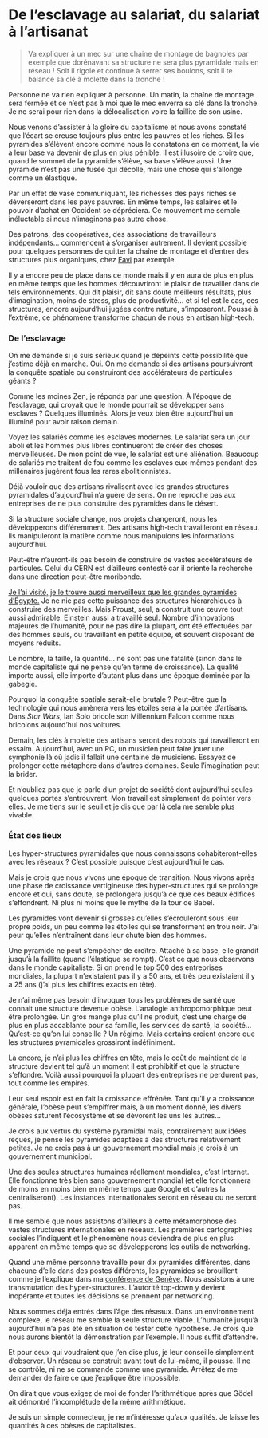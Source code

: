 # De l’esclavage au salariat, du salariat à l’artisanat

> Va expliquer à un mec sur une chaine de montage de bagnoles par exemple que dorénavant sa structure ne sera plus pyramidale mais en réseau ! Soit il rigole et continue à serrer ses boulons, soit il te balance sa clé à molette dans la tronche !

<span id="more-4016"></span>

Personne ne va rien expliquer à personne. Un matin, la chaîne de montage sera fermée et ce n’est pas à moi que le mec enverra sa clé dans la tronche. Je ne serai pour rien dans la délocalisation voire la faillite de son usine.

Nous venons d’assister à la gloire du capitalisme et nous avons constaté que l’écart se creuse toujours plus entre les pauvres et les riches. Si les pyramides s’élèvent encore comme nous le constatons en ce moment, la vie à leur base va devenir de plus en plus pénible. Il est illusoire de croire que, quand le sommet de la pyramide s’élève, sa base s’élève aussi. Une pyramide n’est pas une fusée qui décolle, mais une chose qui s’allonge comme un élastique.

Par un effet de vase communiquant, les richesses des pays riches se déverseront dans les pays pauvres. En même temps, les salaires et le pouvoir d’achat en Occident se dépréciera. Ce mouvement me semble inéluctable si nous n’imaginons pas autre chose.

Des patrons, des coopératives, des associations de travailleurs indépendants… commencent à s’organiser autrement. Il devient possible pour quelques personnes de quitter la chaîne de montage et d’entrer des structures plus organiques, chez [Favi](http://blog.tcrouzet.com/2007/12/07/zero-hierarchie-c%E2%80%99est-possible/) par exemple.

Il y a encore peu de place dans ce monde mais il y en aura de plus en plus en même temps que les hommes découvriront le plaisir de travailler dans de tels environnements. Qui dit plaisir, dit sans doute meilleurs résultats, plus d’imagination, moins de stress, plus de productivité… et si tel est le cas, ces structures, encore aujourd’hui jugées contre nature, s’imposeront. Poussé à l’extrême, ce phénomène transforme chacun de nous en artisan high-tech.

### De l’esclavage

On me demande si je suis sérieux quand je dépeints cette possibilité que j’estime déjà en marche. Oui. On me demande si des artisans poursuivront la conquête spatiale ou construiront des accélérateurs de particules géants ?

Comme les moines Zen, je réponds par une question. À l’époque de l’esclavage, qui croyait que le monde pourrait se développer sans esclaves ? Quelques illuminés. Alors je veux bien être aujourd’hui un illuminé pour avoir raison demain.

Voyez les salariés comme les esclaves modernes. Le salariat sera un jour aboli et les hommes plus libres continueront de créer des choses merveilleuses. De mon point de vue, le salariat est une aliénation. Beaucoup de salariés me traitent de fou comme les esclaves eux-mêmes pendant des millénaires jugèrent fous les rares abolitionnistes.

Déjà vouloir que des artisans rivalisent avec les grandes structures pyramidales d’aujourd’hui n’a guère de sens. On ne reproche pas aux entreprises de ne plus construire des pyramides dans le désert.

Si la structure sociale change, nos projets changeront, nous les développerons différemment. Des artisans high-tech travailleront en réseau. Ils manipuleront la matière comme nous manipulons les informations aujourd’hui.

Peut-être n’auront-ils pas besoin de construire de vastes accélérateurs de particules. Celui du CERN est d’ailleurs contesté car il oriente la recherche dans une direction peut-être moribonde.

[Je l’ai visité, je le trouve aussi merveilleux que les grandes pyramides d’Égypte.](http://blog.tcrouzet.com/2006/11/24/un-connecteur-a-geneve/) Je ne nie pas cette puissance des structures hiérarchiques à construire des merveilles. Mais Proust, seul, a construit une œuvre tout aussi admirable. Einstein aussi a travaillé seul. Nombre d’innovations majeures de l’humanité, pour ne pas dire la plupart, ont été effectuées par des hommes seuls, ou travaillant en petite équipe, et souvent disposant de moyens réduits.

Le nombre, la taille, la quantité… ne sont pas une fatalité (sinon dans le monde capitaliste qui ne pense qu’en terme de croissance). La qualité importe aussi, elle importe d’autant plus dans une époque dominée par la gabegie.

Pourquoi la conquête spatiale serait-elle brutale ? Peut-être que la technologie qui nous amènera vers les étoiles sera à la portée d’artisans. Dans *Star Wars*, Ian Solo bricole son Millennium Falcon comme nous bricolons aujourd’hui nos voitures.

Demain, les clés à molette des artisans seront des robots qui travailleront en essaim. Aujourd’hui, avec un PC, un musicien peut faire jouer une symphonie là où jadis il fallait une centaine de musiciens. Essayez de prolonger cette métaphore dans d’autres domaines. Seule l’imagination peut la brider.

Et n’oubliez pas que je parle d’un projet de société dont aujourd’hui seules quelques portes s’entrouvrent. Mon travail est simplement de pointer vers elles. Je me tiens sur le seuil et je dis que par là cela me semble plus vivable.

### État des lieux

Les hyper-structures pyramidales que nous connaissons cohabiteront-elles avec les réseaux ? C’est possible puisque c’est aujourd’hui le cas.

Mais je crois que nous vivons une époque de transition. Nous vivons après une phase de croissance vertigineuse des hyper-structures qui se prolonge encore et qui, sans doute, se prolongera jusqu’à ce que ces beaux édifices s’effondrent. Ni plus ni moins que le mythe de la tour de Babel.

Les pyramides vont devenir si grosses qu’elles s’écrouleront sous leur propre poids, un peu comme les étoiles qui se transforment en trou noir. J’ai peur qu’elles n’entraînent dans leur chute bien des hommes.

Une pyramide ne peut s’empêcher de croître. Attaché à sa base, elle grandit jusqu’à la faillite (quand l’élastique se rompt). C’est ce que nous observons dans le monde capitaliste. Si on prend le top 500 des entreprises mondiales, la plupart n’existaient pas il y a 50 ans, et très peu existaient il y a 25 ans (j’ai plus les chiffres exacts en tête).

Je n’ai même pas besoin d’invoquer tous les problèmes de santé que connait une structure devenue obèse. L’analogie anthropomorphique peut être prolongée. Un gros mange plus qu’il ne produit, c’est une charge de plus en plus accablante pour sa famille, les services de santé, la société… Qu’est-ce qu’on lui conseille ? Un régime. Mais certains croient encore que les structures pyramidales grossiront indéfiniment.

Là encore, je n’ai plus les chiffres en tête, mais le coût de maintient de la structure devient tel qu’à un moment il est prohibitif et que la structure s’effondre. Voilà aussi pourquoi la plupart des entreprises ne perdurent pas, tout comme les empires.

Leur seul espoir est en fait la croissance effrénée. Tant qu’il y a croissance générale, l’obèse peut s’empiffrer mais, à un moment donné, les divers obèses saturent l’écosystème et se dévorent les uns les autres…

Je crois aux vertus du système pyramidal mais, contrairement aux idées reçues, je pense les pyramides adaptées à des structures relativement petites. Je ne crois pas à un gouvernement mondial mais je crois à un gouvernement municipal.

Une des seules structures humaines réellement mondiales, c’est Internet. Elle fonctionne très bien sans gouvernement mondial (et elle fonctionnera de moins en moins bien en même temps que Google et d’autres la centraliseront). Les instances internationales seront en réseau ou ne seront pas.

Il me semble que nous assistons d’ailleurs à cette métamorphose des vastes structures internationales en réseaux. Les premières cartographies sociales l’indiquent et le phénomène nous deviendra de plus en plus apparent en même temps que se développerons les outils de networking.

Quand une même personne travaille pour dix pyramides différentes, dans chacune d’elle dans des postes différents, les pyramides se brouillent comme je l’explique dans ma [conférence de Genève](http://blog.tcrouzet.com/2008/12/02/la-transition-a-commence/). Nous assistons à une transmutation des hyper-structures. L’autorité top-down y devient inopérante et toutes les décisions se prennent par networking.

Nous sommes déjà entrés dans l’âge des réseaux. Dans un environnement complexe, le réseau me semble la seule structure viable. L’humanité jusqu’à aujourd’hui n’a pas été en situation de tester cette hypothèse. Je crois que nous aurons bientôt la démonstration par l’exemple. Il nous suffit d’attendre.

Et pour ceux qui voudraient que j’en dise plus, je leur conseille simplement d’observer. Un réseau se construit avant tout de lui-même, il pousse. Il ne se contrôle, ni ne se commande comme une pyramide. Arrêtez de me demander de faire ce que j’explique être impossible.

On dirait que vous exigez de moi de fonder l’arithmétique après que Gödel ait démontré l’incomplétude de la même arithmétique.

Je suis un simple connecteur, je ne m’intéresse qu’aux qualités. Je laisse les quantités à ces obèses de capitalistes.